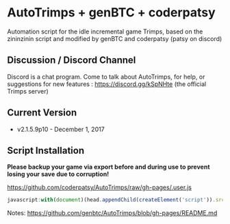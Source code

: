 # AutoTrimps + genBTC + coderpatsy
Automation script for the idle incremental game Trimps, based on the zininzinin script and modified by genBTC and coderpatsy (patsy on discord)<br />

## Discussion / Discord Channel
Discord is a chat program. Come to talk about AutoTrimps, for help, or suggestions for new features : https://discord.gg/kSpNHte (the official Trimps server)

## Current Version
- v2.1.5.9p10 - December 1, 2017

## Script Installation
**Please backup your game via export before and during use to prevent losing your save due to corruption!**

https://github.com/coderpatsy/AutoTrimps/raw/gh-pages/.user.js

```js
javascript:with(document)(head.appendChild(createElement('script')).src='https://coderpatsy.github.io/AutoTrimps/AutoTrimps2.js')._
```

Notes: https://github.com/genbtc/AutoTrimps/blob/gh-pages/README.md
